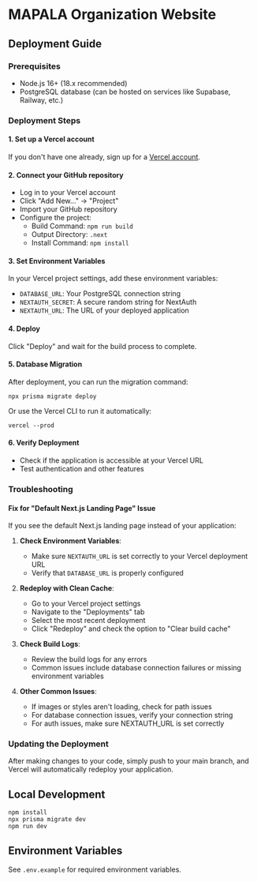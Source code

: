 # MAPALA Organization Website

## Deployment Guide

### Prerequisites
- Node.js 16+ (18.x recommended)
- PostgreSQL database (can be hosted on services like Supabase, Railway, etc.)

### Deployment Steps

#### 1. Set up a Vercel account
If you don't have one already, sign up for a [Vercel account](https://vercel.com/signup).

#### 2. Connect your GitHub repository
- Log in to your Vercel account
- Click "Add New..." -> "Project"
- Import your GitHub repository
- Configure the project:
  - Build Command: `npm run build`
  - Output Directory: `.next`
  - Install Command: `npm install`

#### 3. Set Environment Variables
In your Vercel project settings, add these environment variables:
- `DATABASE_URL`: Your PostgreSQL connection string
- `NEXTAUTH_SECRET`: A secure random string for NextAuth
- `NEXTAUTH_URL`: The URL of your deployed application

#### 4. Deploy
Click "Deploy" and wait for the build process to complete.

#### 5. Database Migration
After deployment, you can run the migration command:
```
npx prisma migrate deploy
```

Or use the Vercel CLI to run it automatically:
```
vercel --prod
```

#### 6. Verify Deployment
- Check if the application is accessible at your Vercel URL
- Test authentication and other features

### Troubleshooting

#### Fix for "Default Next.js Landing Page" Issue
If you see the default Next.js landing page instead of your application:

1. **Check Environment Variables**:
   - Make sure `NEXTAUTH_URL` is set correctly to your Vercel deployment URL
   - Verify that `DATABASE_URL` is properly configured

2. **Redeploy with Clean Cache**:
   - Go to your Vercel project settings
   - Navigate to the "Deployments" tab
   - Select the most recent deployment
   - Click "Redeploy" and check the option to "Clear build cache"

3. **Check Build Logs**:
   - Review the build logs for any errors
   - Common issues include database connection failures or missing environment variables

4. **Other Common Issues**:
   - If images or styles aren't loading, check for path issues
   - For database connection issues, verify your connection string
   - For auth issues, make sure NEXTAUTH_URL is set correctly

### Updating the Deployment
After making changes to your code, simply push to your main branch, and Vercel will automatically redeploy your application.

## Local Development
```
npm install
npx prisma migrate dev
npm run dev
```

## Environment Variables
See `.env.example` for required environment variables.

